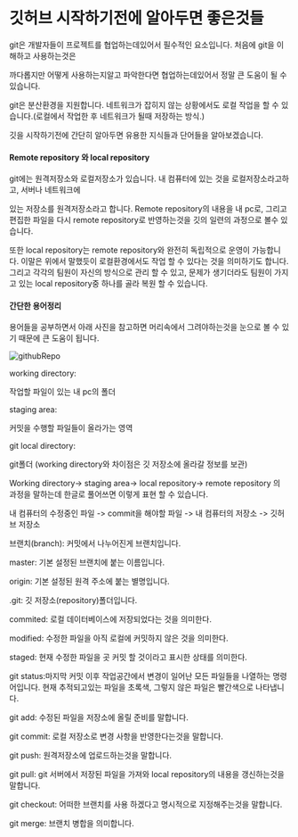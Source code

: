 # **깃허브** **시작하기전에** **알아두면** 좋은것들





git은 개발자들이 프로젝트를 협업하는데있어서 필수적인 요소입니다. 처음에 git을 이해하고 사용하는것은

까다롭지만 어떻게 사용하는지알고 파악한다면 협업하는데있어서 정말 큰 도움이 될 수 있습니다.



git은 분산환경을 지원합니다. 네트워크가 잡히지 않는 상황에서도 로컬 작업을 할 수 있습니다.(로컬에서 작업한 후 네트워크가 될때 저장하는 방식.)



깃을 시작하기전에 간단히 알아두면 유용한 지식들과 단어들을 알아보겠습니다.





#### **Remote repository** **와** **local repository**

git에는 원격저장소와 로컬저장소가 있습니다. 내 컴퓨터에 있는 것을 로컬저장소라고하고, 서버나 네트워크에

있는 저장소를 원격저장소라고 합니다. Remote repository의 내용을 내 pc로, 그리고 편집한 파일을 다시 remote repository로 반영하는것을 깃의 일련의 과정으로 볼수 있습니다.

또한 local repository는 remote repository와 완전히 독립적으로 운영이 가능합니다. 이말은 위에서 말했듯이 로컬환경에서도 작업 할 수 있다는 것을 의미하기도 합니다. 그리고 각각의 팀원이 자신의 방식으로 관리 할 수 있고, 문제가 생기더라도 팀원이 가지고 있는 local repository중 하나를 골라 복원 할 수 있습니다.



#### **간단한** **용어정리**

 

용어들을 공부하면서 아래 사진을 참고하면 머리속에서 그려야하는것을 눈으로 볼 수 있기 때문에 큰 도움이 됩니다.

![githubRepo](/Users/hyunjunkim/Desktop/githubRepo.png)

working directory:

작업할 파일이 있는 내 pc의 폴더

staging area:

커밋을 수행할 파일들이 올라가는 영역

git local directory:

git폴더 (working directory와 차이점은 깃 저장소에 올라갈 정보를 보관)

Working directory-> staging area-> local repository-> remote repository 의 과정을 말하는데 한글로 풀어쓰면 이렇게 표현 할 수 있습니다.

내 컴퓨터의 수정중인 파일 -> commit을 해야할 파일 -> 내 컴퓨터의 저장소 -> 깃허브 저장소



브랜치(branch): 커밋에서 나누어진게 브랜치입니다.

master: 기본 설정된 브랜치에 붙는 이름입니다.

origin: 기본 설정된 원격 주소에 붙는 별명입니다.



.git: 깃 저장소(repository)폴더입니다.





commited: 로컬 데이터베이스에 저장되었다는 것을 의미한다.

modified: 수정한 파일을 아직 로컬에 커밋하지 않은 것을 의미한다.

staged: 현재 수정한 파일을 곳 커밋 할 것이라고 표시한 상태를 의미한다.



 git status:마지막 커밋 이후 작업공간에서 변경이 일어난 모든 파일들을 나열하는 명령어입니다. 현재 추적되고있는 파일을 초록색, 그렇지 않은 파일은 빨간색으로 나타냅니다.

git add: 수정된 파일을 저장소에 올릴 준비를 말합니다.

git commit: 로컬 저장소로 변경 사항을 반영한다는것을 말합니다.

git push: 원격저장소에 업로드하는것을 말합니다.



git pull: git 서버에서 저장된 파일을 가져와 local repository의 내용을 갱신하는것을 말합니다.

git checkout: 어떠한 브랜치를 사용 하겠다고 명시적으로 지정해주는것을 말합니다.

git merge: 브랜치 병합을 의미합니다.